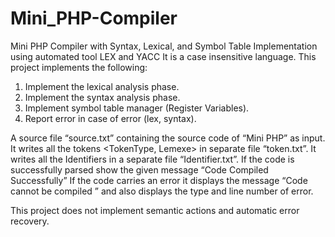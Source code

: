# Mini_PHP-Compiler
Mini PHP Compiler with Syntax, Lexical, and Symbol Table Implementation using automated tool LEX and YACC
It is a case insensitive language.
This project implements the following:
1. Implement the lexical analysis phase.
2. Implement the syntax analysis phase.
3. Implement symbol table manager (Register Variables).
4. Report error in case of error (lex, syntax).

   
A source file “source.txt” containing the source
code of “Mini PHP” as input.
It writes all the tokens <TokenType, Lemexe> in
separate file “token.txt”.
It writes all the Identifiers in a separate file
“Identifier.txt”.
If the code is successfully parsed show the given
message
“Code Compiled Successfully”
If the code carries an error it displays the message
“Code cannot be compiled ” and also displays the
type and line number of error.

This project does not implement semantic actions and automatic error recovery.

